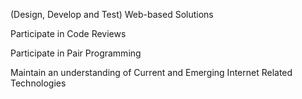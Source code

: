 (Design, Develop and Test) Web-based Solutions

Participate in Code Reviews

Participate in Pair Programming

Maintain an understanding of Current and Emerging Internet Related Technologies